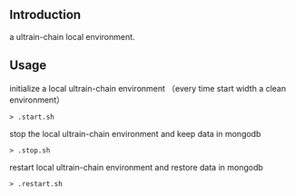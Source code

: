 ## Introduction

a ultrain-chain local environment.

## Usage

initialize a local ultrain-chain environment （every time start width a clean environment） 

`> .start.sh`

stop the local ultrain-chain environment and keep data in mongodb

`> .stop.sh`

restart local ultrain-chain environment and restore data in mongodb

`> .restart.sh`
